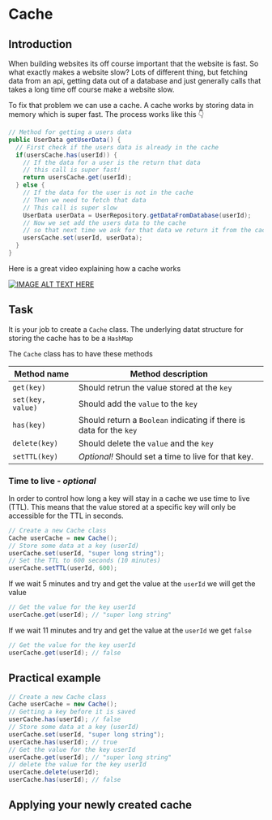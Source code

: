 # Cache



## Introduction

When building websites its off course important that the website is fast. So what exactly makes a website slow? Lots of different thing, but fetching data from an api, getting data out of a database and just generally calls that takes a long time off course make a website slow. 

To fix that problem we can use a cache. A cache works by storing data in memory which is super fast. The process works like this 👇

```java
// Method for getting a users data
public UserData getUserData() {
  // First check if the users data is already in the cache
  if(usersCache.has(userId)) {
    // If the data for a user is the return that data
    // this call is super fast!
    return usersCache.get(userId);
  } else {
    // If the data for the user is not in the cache
    // Then we need to fetch that data
    // This call is super slow
    UserData userData = UserRepository.getDataFromDatabase(userId);
    // Now we set add the users data to the cache
    // so that next time we ask for that data we return it from the cache not the database!
    usersCache.set(userId, userData);
  }
}
```



Here is a great video explaining how a cache works

[![IMAGE ALT TEXT HERE](https://img.youtube.com/vi/n__c7xY1ZcI/0.jpg)](https://www.youtube.com/watch?v=n__c7xY1ZcI)





## Task

It is your job to create a `Cache` class. The underlying datat structure for storing the cache has to be a `HashMap`



The `Cache` class has to have these methods

| Method name       | Method description                                           |
| ----------------- | ------------------------------------------------------------ |
| `get(key)`        | Should retrun the value stored at the `key`                  |
| `set(key, value)` | Should add the `value` to the `key`                          |
| `has(key)`        | Should return a `Boolean` indicating if there is data for the `key` |
| `delete(key)`     | Should delete the `value` and the `key`                      |
| `setTTL(key)`     | *Optional!* Should set a time to live for that key.          |



### Time to live - *optional*

In order to control how long a key will stay in a cache we use time to live (TTL). This means that the value stored at a specific key will only be accessible for the TTL in seconds. 

```java
// Create a new Cache class
Cache userCache = new Cache();
// Store some data at a key (userId)
userCache.set(userId, "super long string");
// Set the TTL to 600 seconds (10 minutes)
userCache.setTTL(userId, 600);
```



If we wait 5 minutes and try and get the value at the `userId` we will get the value

```java
// Get the value for the key userId
userCache.get(userId); // "super long string"
```



If we wait 11 minutes and try and get the value at the `userId` we get `false`

```java
// Get the value for the key userId
userCache.get(userId); // false
```



## Practical example

```java
// Create a new Cache class
Cache userCache = new Cache();
// Getting a key before it is saved
userCache.has(userId); // false
// Store some data at a key (userId)
userCache.set(userId, "super long string");
userCache.has(userId); // true
// Get the value for the key userId
userCache.get(userId); // "super long string"
// delete the value for the key userId
userCache.delete(userId);
userCache.has(userId); // false
```



## Applying your newly created cache

